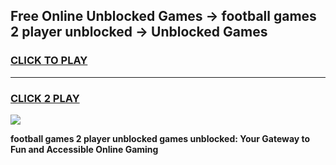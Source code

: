 
## Free Online Unblocked Games → football games 2 player unblocked → Unblocked Games
<h3>
<a href="https://premium.freeplayer.one?title=football_games_2_player_unblocked&ref=21F">CLICK TO PLAY</a></h3>
<hr>

<h3>
<a href="https://premium.freeplayer.one?title=football_games_2_player_unblocked&ref=21F">CLICK 2 PLAY</a>
  
</h3>

<a href="https://premium.freeplayer.one?title=football_games_2_player_unblocked&ref=21F/"><img src="https://clearcache.store/games.png"></a>


**football games 2 player unblocked games unblocked: Your Gateway to Fun and Accessible Online Gaming**
